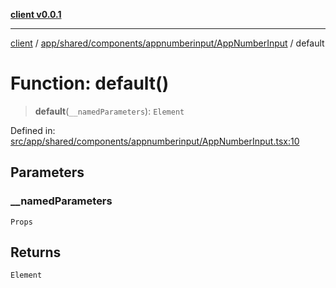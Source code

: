 [**client v0.0.1**](../../../../../../README.md)

***

[client](../../../../../../README.md) / [app/shared/components/appnumberinput/AppNumberInput](../README.md) / default

# Function: default()

> **default**(`__namedParameters`): `Element`

Defined in: [src/app/shared/components/appnumberinput/AppNumberInput.tsx:10](https://github.com/petelc/WMS/blob/0ba5e61a5ede3de744df1a5839724fa19a2a534f/client/src/app/shared/components/appnumberinput/AppNumberInput.tsx#L10)

## Parameters

### \_\_namedParameters

`Props`

## Returns

`Element`
